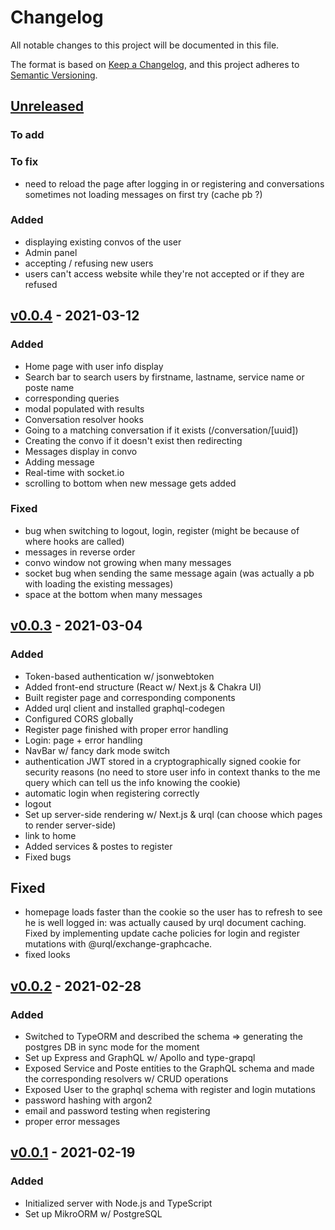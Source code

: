 # Changelog

All notable changes to this project will be documented in this file.

The format is based on [Keep a Changelog](https://keepachangelog.com/en/1.0.0/),
and this project adheres to [Semantic Versioning](https://semver.org/spec/v2.0.0.html).

## [Unreleased](https://github.com/benzinho75/JEECE-collab/compare/v0.0.4...HEAD)

### To add

### To fix

- need to reload the page after logging in or registering and conversations sometimes not loading messages on first try (cache pb ?)

### Added

- displaying existing convos of the user
- Admin panel
- accepting / refusing new users
- users can't access website while they're not accepted or if they are refused

## [v0.0.4](https://github.com/benzinho75/JEECE-collab/compare/v0.0.3...v0.0.4) - 2021-03-12

### Added

- Home page with user info display
- Search bar to search users by firstname, lastname, service name or poste name
- corresponding queries
- modal populated with results
- Conversation resolver hooks
- Going to a matching conversation if it exists (/conversation/[uuid])
- Creating the convo if it doesn't exist then redirecting
- Messages display in convo
- Adding message
- Real-time with socket.io
- scrolling to bottom when new message gets added

### Fixed

- bug when switching to logout, login, register (might be because of where hooks are called)
- messages in reverse order
- convo window not growing when many messages
- socket bug when sending the same message again (was actually a pb with loading the existing messages)
- space at the bottom when many messages

## [v0.0.3](https://github.com/benzinho75/JEECE-collab/compare/v0.0.2...v0.0.3) - 2021-03-04

### Added

- Token-based authentication w/ jsonwebtoken
- Added front-end structure (React w/ Next.js & Chakra UI)
- Built register page and corresponding components
- Added urql client and installed graphql-codegen
- Configured CORS globally
- Register page finished with proper error handling
- Login: page + error handling
- NavBar w/ fancy dark mode switch
- authentication JWT stored in a cryptographically signed cookie for security reasons (no need to store user info in context thanks to the me query which can tell us the info knowing the cookie)
- automatic login when registering correctly
- logout
- Set up server-side rendering w/ Next.js & urql (can choose which pages to render server-side)
- link to home
- Added services & postes to register
- Fixed bugs

## Fixed

- homepage loads faster than the cookie so the user has to refresh to see he is well logged in: was actually caused by urql document caching. Fixed by implementing update cache policies for login and register mutations with @urql/exchange-graphcache.
- fixed looks

## [v0.0.2](https://github.com/benzinho75/JEECE-collab/compare/v0.0.1...v0.0.2) - 2021-02-28

### Added

- Switched to TypeORM and described the schema => generating the postgres DB in sync mode for the moment
- Set up Express and GraphQL w/ Apollo and type-grapql
- Exposed Service and Poste entities to the GraphQL schema and made the corresponding resolvers w/ CRUD operations
- Exposed User to the graphql schema with register and login mutations
- password hashing with argon2
- email and password testing when registering
- proper error messages

## [v0.0.1](https://github.com/benzinho75/JEECE-collab/releases/tag/v0.0.1) - 2021-02-19

### Added

- Initialized server with Node.js and TypeScript
- Set up MikroORM w/ PostgreSQL
